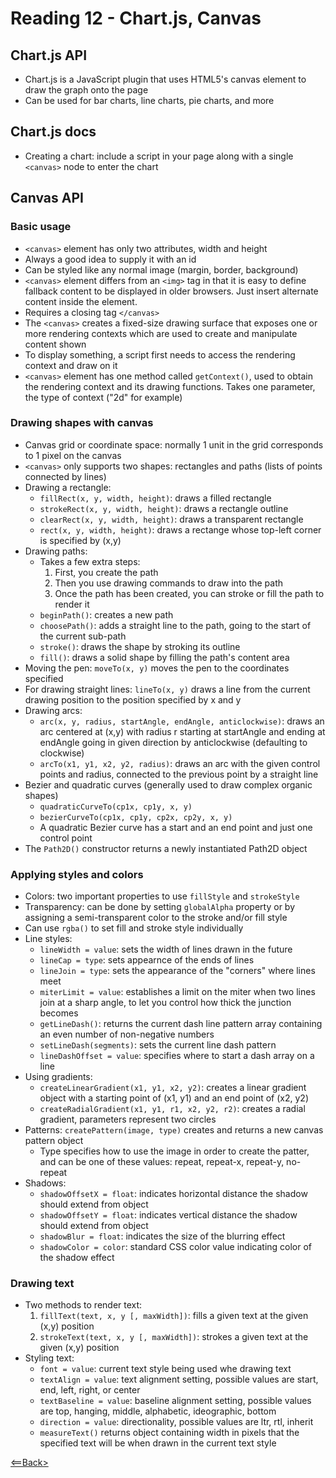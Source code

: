 # Reading 12 - Chart.js, Canvas

## Chart.js API
- Chart.js is a JavaScript plugin that uses HTML5's canvas element to draw the graph onto the page
- Can be used for bar charts, line charts, pie charts, and more

## Chart.js docs
- Creating a chart: include a script in your page along with a single ```<canvas>``` node to enter the chart

## Canvas API

### Basic usage
- ```<canvas>``` element has only two attributes, width and height
- Always a good idea to supply it with an id
- Can be styled like any normal image (margin, border, background)
- ```<canvas>``` element differs from an ```<img>``` tag in that it is easy to define fallback content to be displayed in older browsers. Just insert alternate content inside the element.
- Requires a closing tag ```</canvas>```
- The ```<canvas>``` creates a fixed-size drawing surface that exposes one or more rendering contexts which are used to create and manipulate content shown
- To display something, a script first needs to access the rendering context and draw on it
- ```<canvas>``` element has one method called ```getContext()```, used to obtain the rendering context and its drawing functions. Takes one parameter, the type of context ("2d" for example)

### Drawing shapes with canvas
- Canvas grid or coordinate space: normally 1 unit in the grid corresponds to 1 pixel on the canvas
- ```<canvas>``` only supports two shapes: rectangles and paths (lists of points connected by lines)
- Drawing a rectangle:
  - ```fillRect(x, y, width, height)```: draws a filled rectangle
  - ```strokeRect(x, y, width, height)```: draws a rectangle outline
  - ```clearRect(x, y, width, height)```: draws a transparent rectangle
  - ```rect(x, y, width, height)```: draws a rectange whose top-left corner is specified by (x,y)
- Drawing paths:
  - Takes a few extra steps:
    1. First, you create the path
    1. Then you use drawing commands to draw into the path
    1. Once the path has been created, you can stroke or fill the path to render it
  - ```beginPath()```: creates a new path
  - ```choosePath()```: adds a straight line to the path, going to the start of the current sub-path
  - ```stroke()```: draws the shape by stroking its outline
  - ```fill()```: draws a solid shape by filling the path's content area
- Moving the pen: ```moveTo(x, y)``` moves the pen to the coordinates specified
- For drawing straight lines: ```lineTo(x, y)``` draws a line from the current drawing position to the position specified by x and y
- Drawing arcs:
  - ```arc(x, y, radius, startAngle, endAngle, anticlockwise)```: draws an arc centered at (x,y) with radius r starting at startAngle and ending at endAngle going in given direction by anticlockwise (defaulting to clockwise)
  - ```arcTo(x1, y1, x2, y2, radius)```: draws an arc with the given control points and radius, connected to the previous point by a straight line
- Bezier and quadratic curves (generally used to draw complex organic shapes)
  - ```quadraticCurveTo(cp1x, cp1y, x, y)```
  - ```bezierCurveTo(cp1x, cp1y, cp2x, cp2y, x, y)```
  - A quadratic Bezier curve has a start and an end point and just one control point
- The ```Path2D()``` constructor returns a newly instantiated Path2D object

### Applying styles and colors
- Colors: two important properties to use ```fillStyle``` and ```strokeStyle```
- Transparency: can be done by setting ```globalAlpha``` property or by assigning a semi-transparent color to the stroke and/or fill style
- Can use ```rgba()``` to set fill and stroke style individually
- Line styles:
  - ```lineWidth = value```: sets the width of lines drawn in the future
  - ```lineCap = type```: sets appearnce of the ends of lines
  - ```lineJoin = type```: sets the appearance of the "corners" where lines meet
  - ```miterLimit = value```: establishes a limit on the miter when two lines join at a sharp angle, to let you control how thick the junction becomes
  - ```getLineDash()```: returns the current dash line pattern array containing an even number of non-negative numbers
  - ```setLineDash(segments)```: sets the current line dash pattern
  - ```lineDashOffset = value```: specifies where to start a dash array on a line
- Using gradients: 
  - ```createLinearGradient(x1, y1, x2, y2)```: creates a linear gradient object with a starting point of (x1, y1) and an end point of (x2, y2)
  - ```createRadialGradient(x1, y1, r1, x2, y2, r2)```: creates a radial gradient, parameters represent two circles
- Patterns: ```createPattern(image, type)``` creates and returns a new canvas pattern object
  - Type specifies how to use the image in order to create the patter, and can be one of these values: repeat, repeat-x, repeat-y, no-repeat
- Shadows: 
  - ```shadowOffsetX = float```: indicates horizontal distance the shadow should extend from object
  - ```shadowOffsetY = float```: indicates vertical distance the shadow should extend from object
  - ```shadowBlur = float```: indicates the size of the blurring effect
  - ```shadowColor = color```: standard CSS color value indicating color of the shadow effect

### Drawing text
- Two methods to render text:
  1. ```fillText(text, x, y [, maxWidth])```: fills a given text at the given (x,y) position
  1. ```strokeText(text, x, y [, maxWidth])```: strokes a given text at the given (x,y) position
- Styling text:
  - ```font = value```: current text style being used whe drawing text
  - ```textAlign = value```: text alignment setting, possible values are start, end, left, right, or center
  - ```textBaseline = value```: baseline alignment setting, possible values are top, hanging, middle, alphabetic, ideographic, bottom
  - ```direction = value```: directionality, possible values are ltr, rtl, inherit
  - ```measureText()``` returns object containing width in pixels that the specified text will be when drawn in the current text style

[<==Back>](../README.md)